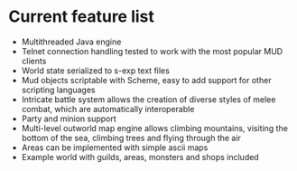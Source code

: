# Current feature list #

  * Multithreaded Java engine
  * Telnet connection handling tested to work with the most popular MUD clients
  * World state serialized to s-exp text files
  * Mud objects scriptable with Scheme, easy to add support for other scripting languages
  * Intricate battle system allows the creation of diverse styles of melee combat, which are automatically interoperable
  * Party and minion support
  * Multi-level outworld map engine allows climbing mountains, visiting the bottom of the sea, climbing trees and flying through the air
  * Areas can be implemented with simple ascii maps
  * Example world with guilds, areas, monsters and shops included